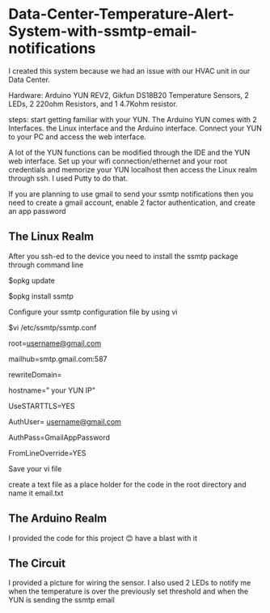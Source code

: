 # Data-Center-Temperature-Alert-System-with-ssmtp-email-notifications
I created this system because we had an issue with our HVAC unit in our Data Center.

Hardware: Arduino YUN REV2, Gikfun DS18B20 Temperature Sensors, 2 LEDs, 2 220ohm Resistors, and 1 4.7Kohm resistor.

steps: 
  start getting familiar with your YUN. The Arduino YUN comes with 2 Interfaces. the Linux interface and the Arduino interface.
Connect your YUN to your PC and access the web interface.

  A lot of the YUN functions can be modified through the IDE and the YUN web interface.
Set up your wifi connection/ethernet and your root credentials and memorize your YUN localhost 
then access the Linux realm through ssh. I used Putty to do that.
 
 If you are planning to use gmail to send your ssmtp notifications then you need to
create a gmail account, enable 2 factor authentication, and create an app password  


The Linux Realm
---------------

After you ssh-ed to the device you need to install the ssmtp package through command line

$opkg update

$opkg install ssmtp  

Configure your ssmtp configuration file by using vi

$vi  /etc/ssmtp/ssmtp.conf

  root=username@gmail.com 
  
  mailhub=smtp.gmail.com:587
  
  rewriteDomain= 
  
  hostname=” your YUN IP” 
  
  UseSTARTTLS=YES 
  
  AuthUser= username@gmail.com 
  
  AuthPass=GmailAppPassword 
  
  FromLineOverride=YES

Save your vi file

create a text file as a place holder for the code in the root directory and name it email.txt

The Arduino Realm
-----------------

  I provided the code for this project 😊 have a blast with it

The Circuit
-----------

  I provided a picture for wiring the sensor. I also used 2 LEDs to notify me when the temperature is over the previously set threshold
and when the YUN is sending the ssmtp email 
